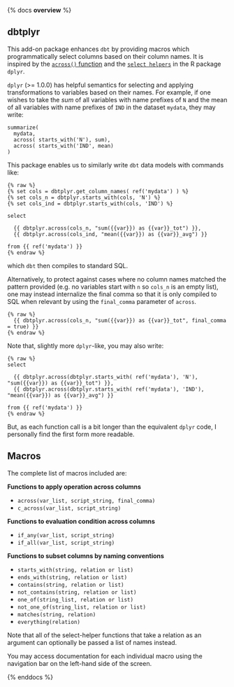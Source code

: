 {% docs __overview__ %}

## dbtplyr

This add-on package enhances `dbt` by providing macros which programmatically select columns
based on their column names. It is inspired by the [`across()` function](https://www.tidyverse.org/blog/2020/04/dplyr-1-0-0-colwise/) 
and the [`select helpers`](https://tidyselect.r-lib.org/reference/select_helpers.html) in the R package `dplyr`.

`dplyr` (>= 1.0.0) has helpful semantics for selecting and applying transformations to variables based on their names.
For example, if one wishes to take the *sum* of all variables with name prefixes of `N` and the mean of all variables with
name prefixes of `IND` in the dataset `mydata`, they may write:

```
summarize(
  mydata, 
  across( starts_with('N'), sum),
  across( starts_with('IND', mean)
)
```

This package enables us to similarly write `dbt` data models with commands like:

```
{% raw %}
{% set cols = dbtplyr.get_column_names( ref('mydata') ) %}
{% set cols_n = dbtplyr.starts_with(cols, 'N') %}
{% set cols_ind = dbtplyr.starts_with(cols, 'IND') %}

select

  {{ dbtplyr.across(cols_n, "sum({{var}}) as {{var}}_tot") }},
  {{ dbtplyr.across(cols_ind, "mean({{var}}) as {{var}}_avg") }}

from {{ ref('mydata') }}
{% endraw %}
```

which `dbt` then compiles to standard SQL. 

Alternatively, to protect against cases where no column names matched the pattern provided 
(e.g. no variables start with `n` so `cols_n` is an empty list), one may instead internalize the final comma
so that it is only compiled to SQL when relevant by using the `final_comma` parameter of `across`.

```
{% raw %}
  {{ dbtplyr.across(cols_n, "sum({{var}}) as {{var}}_tot", final_comma = true) }}
{% endraw %}
```


Note that, slightly more `dplyr`-like, you may also write:

```
{% raw %}
select

  {{ dbtplyr.across(dbtplyr.starts_with( ref('mydata'), 'N'), "sum({{var}}) as {{var}}_tot") }},
  {{ dbtplyr.across(dbtplyr.starts_with( ref('mydata'), 'IND'), "mean({{var}}) as {{var}}_avg") }}

from {{ ref('mydata') }}
{% endraw %}
```

But, as each function call is a bit longer than the equivalent `dplyr` code, I personally find the first form more readable.

## Macros

The complete list of macros included are:

**Functions to apply operation across columns**

- `across(var_list, script_string, final_comma)`
- `c_across(var_list, script_string)`

**Functions to evaluation condition across columns**

- `if_any(var_list, script_string)`
- `if_all(var_list, script_string)`

**Functions to subset columns by naming conventions**

- `starts_with(string, relation or list)` 
- `ends_with(string, relation or list)`
- `contains(string, relation or list)`
- `not_contains(string, relation or list)`
- `one_of(string_list, relation or list)`
- `not_one_of(string_list, relation or list)`
- `matches(string, relation)`
- `everything(relation)`

Note that all of the select-helper functions that take a relation as an argument can optionally be passed a list of names instead.

You may access documentation for each individual macro using the navigation bar on the left-hand side of the screen.

{% enddocs %}
